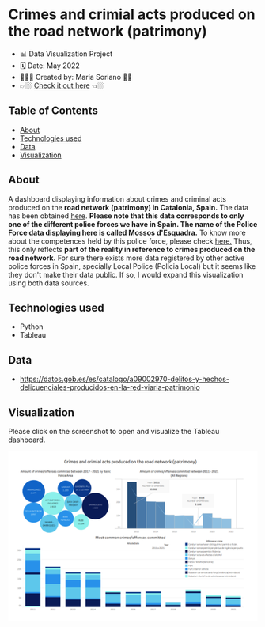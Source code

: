 
# Crimes and crimial acts produced on the road network (patrimony)
- 📊 Data Visualization Project
- 🗓 Date: May 2022
- 👩🏽‍💻 Created by: Maria Soriano 👋🏼
- 👉🏼  [Check it out here](https://public.tableau.com/views/Crimesandcirminalactsproducedontheroadnetworkpatirmony/Dashboard1?:language=es-ES&:display_count=n&:origin=viz_share_link) 👈🏼

## Table of Contents
- [About](#about)
- [Technologies used](#technologies-used)
- [Data](#dataset)
- [Visualization](#visualization)

## About
A dashboard displaying information about crimes and criminal acts produced on the **road network (patrimony) in Catalonia, Spain.** The data has been obtained [here](https://datos.gob.es/es/catalogo/a09002970-delitos-y-hechos-delicuenciales-producidos-en-la-red-viaria-patrimonio).
**Please note that this data corresponds to only one of the different police forces we have in Spain. The name of the Police Force data displaying here is called Mossos d'Esquadra.**
To know more about the competences held by this police force, please check [here.](https://mossos.gencat.cat/ca/els_mossos_desquadra/organitzacio/funcions/)
Thus, this only reflects **part of the reality in reference to crimes produced on the road network.** For sure there exists more data registered by other active police forces in Spain, specially Local Police (Policia Local) but it seems like they don't make their data public. If so, I would expand this visualization using both data sources.

## Technologies used
* Python
* Tableau

## Data
- https://datos.gob.es/es/catalogo/a09002970-delitos-y-hechos-delicuenciales-producidos-en-la-red-viaria-patrimonio

## Visualization

Please click on the screenshot to open and visualize the Tableau dashboard.

[![Screenshot](screenshot.png)](https://public.tableau.com/views/Crimesandcirminalactsproducedontheroadnetworkpatirmony/Dashboard1?:language=es-ES&:display_count=n&:origin=viz_share_link)
